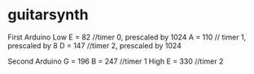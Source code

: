 guitarsynth
===========
First Arduino
Low E = 82 //timer 0, prescaled by 1024 
A = 110 // timer 1, prescaled by 8
D = 147 //timer 2, prescaled by 1024

Second Arduino
G = 196
B = 247 //timer 1
High E = 330 //timer 2
